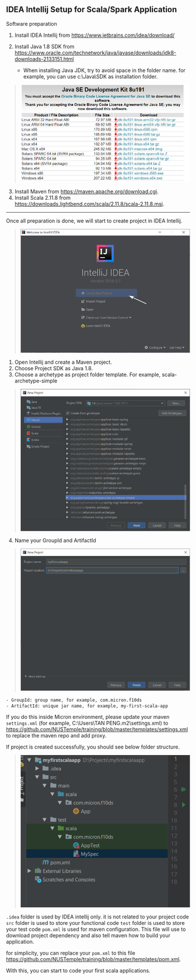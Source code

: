

## IDEA Intellij Setup for Scala/Spark Application

Software preparation

1. Install IDEA Intellij from https://www.jetbrains.com/idea/download/ 

2. Install Java 1.8 SDK from https://www.oracle.com/technetwork/java/javase/downloads/jdk8-downloads-2133151.html

   - When installing Java JDK, try to avoid space in the folder name. for example, you can use c:\Java\SDK as installation folder.

> ![01-Java](./img/01-Java.png)

3. Install Maven from https://maven.apache.org/download.cgi. 
4. Install Scala 2.11.8 from https://downloads.lightbend.com/scala/2.11.8/scala-2.11.8.msi. 

---
Once all preparation is done, we will start to create project in IDEA Intellij. 

> ![01-Intellij-Setup-01](./img/01-Intellij-Setup-01.png)

1. Open Intellij and create a Maven project.
2. Choose Project SDK as Java 1.8.
3. Choose a archetype as project folder template. For example, scala-archetype-simple

> ![01-Intellij-Setup-02](./img/01-Intellij-Setup-02.png)

4. Name your GroupId and ArtifactId

> ![01-Intellij-Setup-03](./img/01-Intellij-Setup-03.png)

	- GroupId: group name, for example, com.micron.f10ds
	- ArtifactId: unique jar name, for example, my-first-scala-app

If you do this inside Micron environment, please update your maven `settings.xml` (for example, C:\Users\TAN PENG\.m2\settings.xml) to https://github.com/NUSTemple/training/blob/master/templates/settings.xml to replace the maven repo and add proxy.

If project is created successfully, you should see below folder structure. 
> ![01-Intellij-Setup-04](./img/01-Intellij-Setup-04.png)

`.idea` folder is used by IDEA intellij only. it is not related to your project code
`src` folder is used to store your functional code
`test` folder is used to store your test code
`pom.xml` is used for maven configuration. This file will use to download project dependency and also tell maven how to build your application. 

for simplicity, you can replace your `pom.xml` to this file https://github.com/NUSTemple/training/blob/master/templates/pom.xml. 

With this, you can start to code your first scala applications. 


